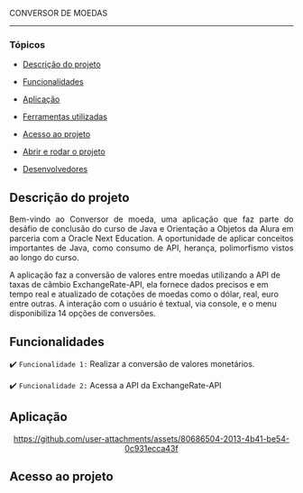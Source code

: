 CONVERSOR DE MOEDAS

<hr>

### Tópicos 

- [Descrição do projeto](#descrição-do-projeto)

- [Funcionalidades](#funcionalidades)

- [Aplicação](#aplicação)

- [Ferramentas utilizadas](#ferramentas-utilizadas)

- [Acesso ao projeto](#acesso-ao-projeto)

- [Abrir e rodar o projeto](#abrir-e-rodar-o-projeto)

- [Desenvolvedores](#desenvolvedores)

## Descrição do projeto 

<p align="justify">
Bem-vindo ao Conversor de moeda, uma aplicação que faz parte do desáfio de conclusão do curso de Java e Orientação a Objetos da Alura em parceria com a Oracle Next Education. A oportunidade de aplicar conceitos importantes de Java, como consumo de API, herança, polimorfismo vistos ao longo do curso.
  
A aplicação faz a conversão de valores entre moedas utilizando a API de taxas de câmbio ExchangeRate-API, ela fornece dados precisos e em tempo real e atualizado de cotações de moedas como o dólar, real, euro entre outras.
A interação com o usuário é textual, via console, e o menu disponibiliza 14 opções de conversões.

## Funcionalidades

:heavy_check_mark: `Funcionalidade 1:` Realizar a conversão de valores monetários.

:heavy_check_mark: `Funcionalidade 2:` Acessa a API da ExchangeRate-API

## Aplicação

<div align="center">

https://github.com/user-attachments/assets/80686504-2013-4b41-be54-0c931ecca43f

</div>

## Acesso ao projeto





